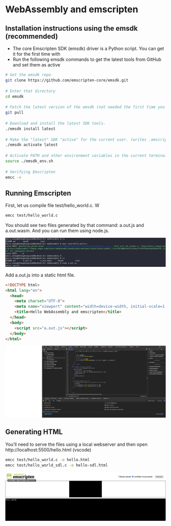 # WebAssembly and emscripten


## Installation instructions using the emsdk (recommended)

- The core Emscripten SDK (emsdk) driver is a Python script. You can get it for the first time with
- Run the following emsdk commands to get the latest tools from GitHub and set them as active


```bash
# Get the emsdk repo
git clone https://github.com/emscripten-core/emsdk.git

# Enter that directory
cd emsdk

# Fetch the latest version of the emsdk (not needed the first time you clone)
git pull

# Download and install the latest SDK tools.
./emsdk install latest

# Make the "latest" SDK "active" for the current user. (writes .emscripten file)
./emsdk activate latest

# Activate PATH and other environment variables in the current terminal
source ./emsdk_env.sh

# Verifying Emscripten
emcc -v
```

## Running Emscripten

First, let us compile file test/hello_world.c. W

```bash
emcc test/hello_world.c

```

You should see two files generated by that command: a.out.js and a.out.wasm.
And you can run them using node.js.

![first](images/first.png)


Add a.out.js into a static html file.

```html
<!DOCTYPE html>
<html lang="en">
  <head>
    <meta charset="UTF-8">
    <meta name="viewport" content="width=device-width, initial-scale=1.0">
    <title>Hello WebAssembly and emscripten</title>
  </head>
  <body>
    <script src="a.out.js"></script>
  </body>
</html>
```

![first-hello](images/first-hello.png)


## Generating HTML
You’ll need to serve the files using a local webserver and then open http://localhost:5500/hello.html (vscode)

```bash
emcc test/hello_world.c -o hello.html
emcc test/hello_world_sdl.c -o hello-sdl.html
```

![first-html](images/first-html.png)
